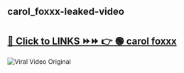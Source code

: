 
 ## carol_foxxx-leaked-video 

# <h2><a href="https://clipsfans.com/carol_foxxx&ref=git">🔗 Click to LINKS ⏩⏩ 👉 🟢 carol foxxx </a></h2>

<a href="https://clipsfans.com/carol_foxxx&ref=git" rel="nofollow" data-target="animated-image.originalLink"><img src="https://i.ibb.co.com/xMMVF88/686577567.gif" alt="Viral Video Original" style="max-width: 100%; display: inline-block;" data-target="animated-image.originalImage"></a>
